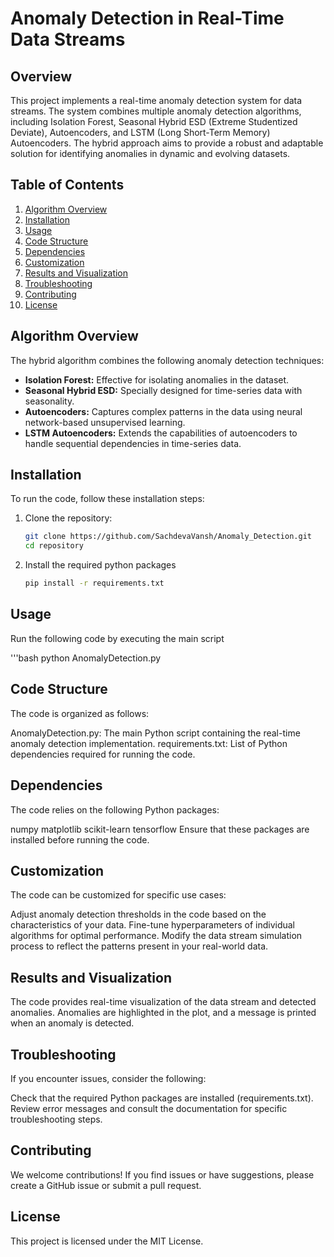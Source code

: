 # Anomaly Detection in Real-Time Data Streams

## Overview

This project implements a real-time anomaly detection system for data streams. The system combines multiple anomaly detection algorithms, including Isolation Forest, Seasonal Hybrid ESD (Extreme Studentized Deviate), Autoencoders, and LSTM (Long Short-Term Memory) Autoencoders. The hybrid approach aims to provide a robust and adaptable solution for identifying anomalies in dynamic and evolving datasets.

## Table of Contents

1. [Algorithm Overview](#algorithm-overview)
2. [Installation](#installation)
3. [Usage](#usage)
4. [Code Structure](#code-structure)
5. [Dependencies](#dependencies)
6. [Customization](#customization)
7. [Results and Visualization](#results-and-visualization)
8. [Troubleshooting](#troubleshooting)
9. [Contributing](#contributing)
10. [License](#license)

## Algorithm Overview

The hybrid algorithm combines the following anomaly detection techniques:

- **Isolation Forest:** Effective for isolating anomalies in the dataset.
- **Seasonal Hybrid ESD:** Specially designed for time-series data with seasonality.
- **Autoencoders:** Captures complex patterns in the data using neural network-based unsupervised learning.
- **LSTM Autoencoders:** Extends the capabilities of autoencoders to handle sequential dependencies in time-series data.

## Installation

To run the code, follow these installation steps:

1. Clone the repository:

   ```bash
   git clone https://github.com/SachdevaVansh/Anomaly_Detection.git
   cd repository

2. Install the required python packages
   ```bash
   pip install -r requirements.txt

## Usage
Run the following code by executing the main script

'''bash
python AnomalyDetection.py

## Code Structure
The code is organized as follows:

AnomalyDetection.py: The main Python script containing the real-time anomaly detection implementation.
requirements.txt: List of Python dependencies required for running the code.

## Dependencies
The code relies on the following Python packages:

numpy
matplotlib
scikit-learn
tensorflow
Ensure that these packages are installed before running the code.

## Customization
The code can be customized for specific use cases:

Adjust anomaly detection thresholds in the code based on the characteristics of your data.
Fine-tune hyperparameters of individual algorithms for optimal performance.
Modify the data stream simulation process to reflect the patterns present in your real-world data.

## Results and Visualization
The code provides real-time visualization of the data stream and detected anomalies. Anomalies are highlighted in the plot, and a message is printed when an anomaly is detected.

## Troubleshooting
If you encounter issues, consider the following:

Check that the required Python packages are installed (requirements.txt).
Review error messages and consult the documentation for specific troubleshooting steps.

## Contributing
We welcome contributions! If you find issues or have suggestions, please create a GitHub issue or submit a pull request.

## License
This project is licensed under the MIT License.


